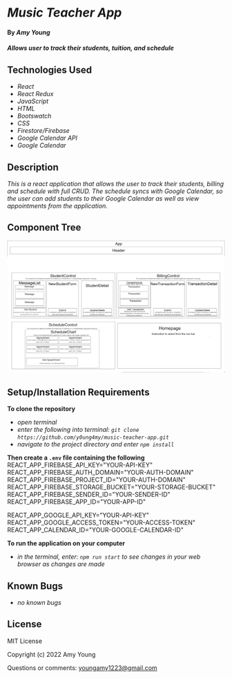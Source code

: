 # _Music Teacher App_

#### By _**Amy Young**_

#### _Allows user to track their students, tuition, and schedule_

## Technologies Used

* _React_
* _React Redux_
* _JavaScript_
* _HTML_
* _Bootswatch_
* _CSS_
* _Firestore/Firebase_
* _Google Calendar API_
* _Google Calendar_

## Description

_This is a react application that allows the user to track their students, billing and schedule with full CRUD. The schedule syncs with Google Calendar, so the user can add students to their Google Calendar as well as view appointments from the application._

## Component Tree

![Component Tree](Teacher-Manager-App.drawio.png)

## Setup/Installation Requirements

**To clone the repository**
* _open terminal_
* _enter the following into terminal: `git clone https://github.com/y0ung4my/music-teacher-app.git`_
* _navigate to the project directory and enter `npm install`_

**Then create a `.env` file containing the following**
REACT_APP_FIREBASE_API_KEY="YOUR-API-KEY"
REACT_APP_FIREBASE_AUTH_DOMAIN="YOUR-AUTH-DOMAIN"
REACT_APP_FIREBASE_PROJECT_ID="YOUR-AUTH-DOMAIN"
REACT_APP_FIREBASE_STORAGE_BUCKET="YOUR-STORAGE-BUCKET"
REACT_APP_FIREBASE_SENDER_ID="YOUR-SENDER-ID"
REACT_APP_FIREBASE_APP_ID="YOUR-APP-ID"


REACT_APP_GOOGLE_API_KEY="YOUR-API-KEY"
REACT_APP_GOOGLE_ACCESS_TOKEN="YOUR-ACCESS-TOKEN"
REACT_APP_CALENDAR_ID="YOUR-GOOGLE-CALENDAR-ID"

**To run the application on your computer**
* _in the terminal, enter: `npm run start` to see changes in your web browser as changes are made_

## Known Bugs

* _no known bugs_

## License

MIT License

Copyright (c) 2022 Amy Young

Questions or comments: youngamy1223@gmail.com
